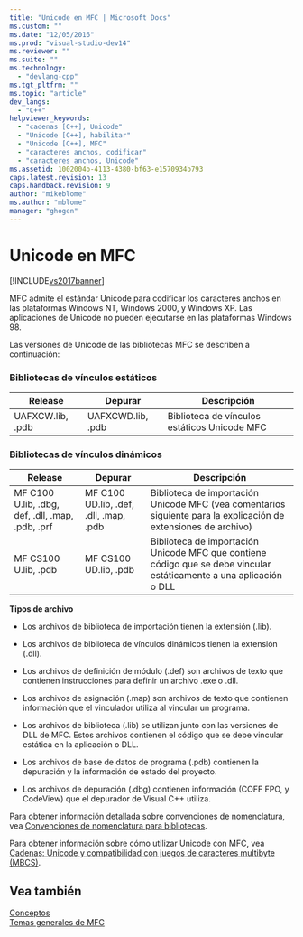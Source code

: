 ```yaml
---
title: "Unicode en MFC | Microsoft Docs"
ms.custom: ""
ms.date: "12/05/2016"
ms.prod: "visual-studio-dev14"
ms.reviewer: ""
ms.suite: ""
ms.technology: 
  - "devlang-cpp"
ms.tgt_pltfrm: ""
ms.topic: "article"
dev_langs: 
  - "C++"
helpviewer_keywords: 
  - "cadenas [C++], Unicode"
  - "Unicode [C++], habilitar"
  - "Unicode [C++], MFC"
  - "caracteres anchos, codificar"
  - "caracteres anchos, Unicode"
ms.assetid: 1002004b-4113-4380-bf63-e1570934b793
caps.latest.revision: 13
caps.handback.revision: 9
author: "mikeblome"
ms.author: "mblome"
manager: "ghogen"
---
```

# Unicode en MFC
[!INCLUDE[vs2017banner](../assembler/inline/includes/vs2017banner.md)]

MFC admite el estándar Unicode para codificar los caracteres anchos en las plataformas Windows NT, Windows 2000, y Windows XP.  Las aplicaciones de Unicode no pueden ejecutarse en las plataformas Windows 98.  
  
 Las versiones de Unicode de las bibliotecas MFC se describen a continuación:  
  
### Bibliotecas de vínculos estáticos  
  
|Release|Depurar|Descripción|  
|-------------|-------------|-----------------|  
|UAFXCW.lib, .pdb|UAFXCWD.lib, .pdb|Biblioteca de vínculos estáticos Unicode MFC|  
  
### Bibliotecas de vínculos dinámicos  
  
|Release|Depurar|Descripción|  
|-------------|-------------|-----------------|  
|MF C100 U.lib, .dbg, def, .dll, .map, .pdb, .prf|MF C100 UD.lib, .def, .dll, .map, .pdb|Biblioteca de importación Unicode MFC \(vea comentarios siguiente para la explicación de extensiones de archivo\)|  
|MF CS100 U.lib, .pdb|MF CS100 UD.lib, .pdb|Biblioteca de importación Unicode MFC que contiene código que se debe vincular estáticamente a una aplicación o DLL|  
  
 **Tipos de archivo**  
  
-   Los archivos de biblioteca de importación tienen la extensión \(.lib\).  
  
-   Los archivos de biblioteca de vínculos dinámicos tienen la extensión \(.dll\).  
  
-   Los archivos de definición de módulo \(.def\) son archivos de texto que contienen instrucciones para definir un archivo .exe o .dll.  
  
-   Los archivos de asignación \(.map\) son archivos de texto que contienen información que el vinculador utiliza al vincular un programa.  
  
-   Los archivos de biblioteca \(.lib\) se utilizan junto con las versiones de DLL de MFC.  Estos archivos contienen el código que se debe vincular estática en la aplicación o DLL.  
  
-   Los archivos de base de datos de programa \(.pdb\) contienen la depuración y la información de estado del proyecto.  
  
-   Los archivos de depuración \(.dbg\) contienen información \(COFF FPO, y CodeView\) que el depurador de Visual C\+\+ utiliza.  
  
 Para obtener información detallada sobre convenciones de nomenclatura, vea [Convenciones de nomenclatura para bibliotecas](../mfc/library-naming-conventions.md).  
  
 Para obtener información sobre cómo utilizar Unicode con MFC, vea [Cadenas: Unicode y compatibilidad con juegos de caracteres multibyte \(MBCS\)](../atl-mfc-shared/unicode-and-multibyte-character-set-mbcs-support.md).  
  
## Vea también  
 [Conceptos](../mfc/mfc-concepts.md)   
 [Temas generales de MFC](../mfc/general-mfc-topics.md)